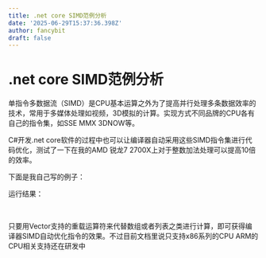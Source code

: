 ```yaml
---
title: .net core SIMD范例分析
date: '2025-06-29T15:37:36.398Z'
author: fancybit
draft: false
---
```

<div class="header"><h1 class="single-title animate__animated animate__pulse animate__faster">.net core SIMD范例分析</h1></div>

<div class="content" id="content"><p>单指令多数据流（SIMD）是CPU基本运算之外为了提高并行处理多条数据效率的技术，常用于多媒体处理如视频，3D模拟的计算。实现方式不同品牌的CPU各有自己的指令集，如SSE MMX 3DNOW等。</p><p>C#开发.net core软件的过程中也可以让编译器自动采用这些SIMD指令集进行代码优化，测试了一下在我的AMD 锐龙7 2700X上对于整数加法处理可以提高10倍的效率。</p><p>下面是我自己写的例子：</p><precode language="" precodenum="0"></precode><p><!-- raw HTML omitted --><!-- raw HTML omitted --><!-- raw HTML omitted --></p><p>运行结果：</p><p><!-- raw HTML omitted --><!-- raw HTML omitted --><!-- raw HTML omitted --><!-- raw HTML omitted --><!-- raw HTML omitted -->​<!-- raw HTML omitted --><!-- raw HTML omitted --><!-- raw HTML omitted --></p><p>只要用Vector<!-- raw HTML omitted -->支持的重载运算符来代替数组或者列表之类进行计算，即可获得编译器SIMD自动优化指令的效果。不过目前文档里说只支持x86系列的CPU ARM的CPU相关支持还在研发中</p><!-- raw HTML omitted --></div>

